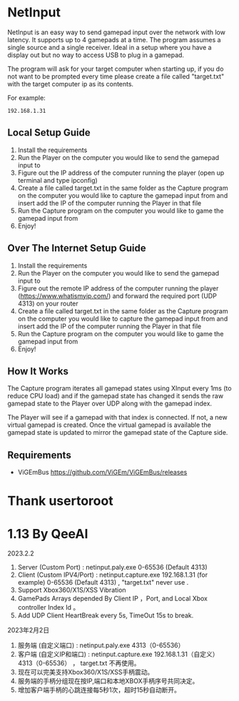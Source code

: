 # NetInput

NetInput is an easy way to send gamepad input over the network with low latency. It supports up to 4 gamepads at a time. The program assumes a single source and a single receiver. Ideal in a setup where you have a display out but no way to access USB to plug in a gamepad.

The program will ask for your target computer when starting up, if you do not want to be prompted every time please create a file called "target.txt" with the target computer ip as its contents.

For example:
```
192.168.1.31
```

## Local Setup Guide

1. Install the requirements
2. Run the Player on the computer you would like to send the gamepad input to
3. Figure out the IP address of the computer running the player (open up terminal and type ipconfig)
4. Create a file called target.txt in the same folder as the Capture program on the computer you would like to capture the gamepad input from and insert add the IP of the computer running the Player in that file
5. Run the Capture program on the computer you would like to game the gamepad input from
6. Enjoy!

## Over The Internet Setup Guide

1. Install the requirements
2. Run the Player on the computer you would like to send the gamepad input to
3. Figure out the remote IP address of the computer running the player (https://www.whatismyip.com/) and forward the required port (UDP 4313) on your router
4. Create a file called target.txt in the same folder as the Capture program on the computer you would like to capture the gamepad input from and insert add the IP of the computer running the Player in that file
5. Run the Capture program on the computer you would like to game the gamepad input from
6. Enjoy!

## How It Works

The Capture program iterates all gamepad states using XInput every 1ms (to reduce CPU load) and if the gamepad state has changed it sends the raw gamepad state to the Player over UDP along with the gamepad index.

The Player will see if a gamepad with that index is connected. If not, a new virtual gamepad is created. Once the virtual gamepad is available the gamepad state is updated to mirror the gamepad state of the Capture side.

## Requirements

- ViGEmBus https://github.com/ViGEm/ViGEmBus/releases

# Thank  usertoroot 
# 1.13 By QeeAI

2023.2.2 

1. Server (Custom Port)      :  netinput.paly.exe 0-65536 (Default 4313)
2. Client (Custom IPV4/Port) :  netinput.capture.exe 192.168.1.31 (for example) 0-65536 (Default 4313) ,  "target.txt" never use .
3. Support Xbox360/X1S/XSS Vibration 
4. GamePads Arrays depended By Client IP ，Port, and Local Xbox controller Index Id 。
5. Add UDP Client HeartBreak every 5s, TimeOut 15s to break.

2023年2月2日
1. 服务端 (自定义端口)    :  netinput.paly.exe 4313（0-65536）
2. 客户端 (自定义IP和端口) :  netinput.capture.exe 192.168.1.31（自定义）  4313（0-65536） ， target.txt 不再使用。
3. 现在可以完美支持Xbox360/X1S/XSS手柄震动。
4. 服务端的手柄分组现在按IP,端口和本地XBOX手柄序号共同决定。
5. 增加客户端手柄的心跳连接每5秒1次，超时15秒自动断开。



